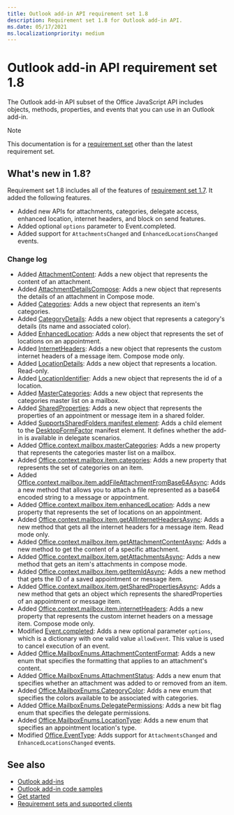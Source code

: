 ```yaml
---
title: Outlook add-in API requirement set 1.8
description: Requirement set 1.8 for Outlook add-in API.
ms.date: 05/17/2021
ms.localizationpriority: medium
---
```


# Outlook add-in API requirement set 1.8

The Outlook add-in API subset of the Office JavaScript API includes objects, methods, properties, and events that you can use in an Outlook add-in.

> [!NOTE]
> This documentation is for a [requirement set](../../requirement-sets/outlook-api-requirement-sets.md) other than the latest requirement set.

## What's new in 1.8?

Requirement set 1.8 includes all of the features of [requirement set 1.7](../requirement-set-1.7/outlook-requirement-set-1.7.md). It added the following features.

- Added new APIs for attachments, categories, delegate access, enhanced location, internet headers, and block on send features.
- Added optional `options` parameter to Event.completed.
- Added support for `AttachmentsChanged` and `EnhancedLocationsChanged` events.

### Change log

- Added [AttachmentContent](/javascript/api/outlook/office.attachmentcontent?view=outlook-js-1.8&preserve-view=true): Adds a new object that represents the content of an attachment.
- Added [AttachmentDetailsCompose](/javascript/api/outlook/office.attachmentdetailscompose?view=outlook-js-1.8&preserve-view=true): Adds a new object that represents the details of an attachment in Compose mode.
- Added [Categories](/javascript/api/outlook/office.categories?view=outlook-js-1.8&preserve-view=true): Adds a new object that represents an item's categories.
- Added [CategoryDetails](/javascript/api/outlook/office.categorydetails?view=outlook-js-1.8&preserve-view=true): Adds a new object that represents a category's details (its name and associated color).
- Added [EnhancedLocation](/javascript/api/outlook/office.enhancedlocation?view=outlook-js-1.8&preserve-view=true): Adds a new object that represents the set of locations on an appointment.
- Added [InternetHeaders](/javascript/api/outlook/office.internetheaders?view=outlook-js-1.8&preserve-view=true): Adds a new object that represents the custom internet headers of a message item. Compose mode only.
- Added [LocationDetails](/javascript/api/outlook/office.locationdetails?view=outlook-js-1.8&preserve-view=true): Adds a new object that represents a location. Read-only.
- Added [LocationIdentifier](/javascript/api/outlook/office.locationidentifier?view=outlook-js-1.8&preserve-view=true): Adds a new object that represents the id of a location.
- Added [MasterCategories](/javascript/api/outlook/office.mastercategories?view=outlook-js-1.8&preserve-view=true): Adds a new object that represents the categories master list on a mailbox.
- Added [SharedProperties](/javascript/api/outlook/office.sharedproperties?view=outlook-js-1.8&preserve-view=true): Adds a new object that represents the properties of an appointment or message item in a shared folder.
- Added [SupportsSharedFolders manifest element](../../manifest/supportssharedfolders.md): Adds a child element to the [DesktopFormFactor](../../manifest/desktopformfactor.md) manifest element. It defines whether the add-in is available in delegate scenarios.
- Added [Office.context.mailbox.masterCategories](office.context.mailbox.md#properties): Adds a new property that represents the categories master list on a mailbox.
- Added [Office.context.mailbox.item.categories](office.context.mailbox.item.md#properties): Adds a new property that represents the set of categories on an item.
- Added [Office.context.mailbox.item.addFileAttachmentFromBase64Async](office.context.mailbox.item.md#methods): Adds a new method that allows you to attach a file represented as a base64 encoded string to a message or appointment.
- Added [Office.context.mailbox.item.enhancedLocation](office.context.mailbox.item.md#properties): Adds a new property that represents the set of locations on an appointment.
- Added [Office.context.mailbox.item.getAllInternetHeadersAsync](office.context.mailbox.item.md#methods): Adds a new method that gets all the internet headers for a message item. Read mode only.
- Added [Office.context.mailbox.item.getAttachmentContentAsync](office.context.mailbox.item.md#methods): Adds a new method to get the content of a specific attachment.
- Added [Office.context.mailbox.item.getAttachmentsAsync](office.context.mailbox.item.md#methods): Adds a new method that gets an item's attachments in compose mode.
- Added [Office.context.mailbox.item.getItemIdAsync](office.context.mailbox.item.md#methods): Adds a new method that gets the ID of a saved appointment or message item.
- Added [Office.context.mailbox.item.getSharedPropertiesAsync](office.context.mailbox.item.md#methods): Adds a new method that gets an object which represents the sharedProperties of an appointment or message item.
- Added [Office.context.mailbox.item.internetHeaders](office.context.mailbox.item.md#properties): Adds a new property that represents the custom internet headers on a message item. Compose mode only.
- Modified [Event.completed](/javascript/api/office/office.addincommands.event?view=outlook-js-1.8&preserve-view=true#completed_options_): Adds a new optional parameter `options`, which is a dictionary with one valid value `allowEvent`. This value is used to cancel execution of an event.
- Added [Office.MailboxEnums.AttachmentContentFormat](/javascript/api/outlook/office.mailboxenums.attachmentcontentformat?view=outlook-js-1.8&preserve-view=true): Adds a new enum that specifies the formatting that applies to an attachment's content.
- Added [Office.MailboxEnums.AttachmentStatus](/javascript/api/outlook/office.mailboxenums.attachmentstatus?view=outlook-js-1.8&preserve-view=true): Adds a new enum that specifies whether an attachment was added to or removed from an item.
- Added [Office.MailboxEnums.CategoryColor](/javascript/api/outlook/office.mailboxenums.categorycolor?view=outlook-js-1.8&preserve-view=true): Adds a new enum that specifies the colors available to be associated with categories.
- Added [Office.MailboxEnums.DelegatePermissions](/javascript/api/outlook/office.mailboxenums.delegatepermissions?view=outlook-js-1.8&preserve-view=true): Adds a new bit flag enum that specifies the delegate permissions.
- Added [Office.MailboxEnums.LocationType](/javascript/api/outlook/office.mailboxenums.locationtype?view=outlook-js-1.8&preserve-view=true): Adds a new enum that specifies an appointment location's type.
- Modified [Office.EventType](/javascript/api/office/office.eventtype?view=outlook-js-1.8&preserve-view=true): Adds support for `AttachmentsChanged` and `EnhancedLocationsChanged` events.

## See also

- [Outlook add-ins](../../../outlook/outlook-add-ins-overview.md)
- [Outlook add-in code samples](https://developer.microsoft.com/outlook/gallery/?filterBy=Outlook,Samples,Add-ins)
- [Get started](../../../quickstarts/outlook-quickstart.md)
- [Requirement sets and supported clients](../../requirement-sets/outlook-api-requirement-sets.md)
